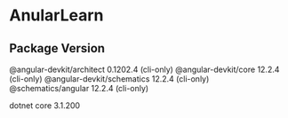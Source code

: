 # AnularLearn

Package                      Version
------------------------------------------------------
@angular-devkit/architect    0.1202.4 (cli-only)
@angular-devkit/core         12.2.4 (cli-only)
@angular-devkit/schematics   12.2.4 (cli-only)
@schematics/angular          12.2.4 (cli-only)

dotnet core                   3.1.200
